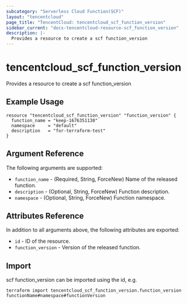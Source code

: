 ```yaml
---
subcategory: "Serverless Cloud Function(SCF)"
layout: "tencentcloud"
page_title: "TencentCloud: tencentcloud_scf_function_version"
sidebar_current: "docs-tencentcloud-resource-scf_function_version"
description: |-
  Provides a resource to create a scf function_version
---
```


# tencentcloud_scf_function_version

Provides a resource to create a scf function_version

## Example Usage

```hcl
resource "tencentcloud_scf_function_version" "function_version" {
  function_name = "keep-1676351130"
  namespace     = "default"
  description   = "for-terraform-test"
}
```

## Argument Reference

The following arguments are supported:

* `function_name` - (Required, String, ForceNew) Name of the released function.
* `description` - (Optional, String, ForceNew) Function description.
* `namespace` - (Optional, String, ForceNew) Function namespace.

## Attributes Reference

In addition to all arguments above, the following attributes are exported:

* `id` - ID of the resource.
* `function_version` - Version of the released function.



## Import

scf function_version can be imported using the id, e.g.

```
terraform import tencentcloud_scf_function_version.function_version functionName#namespace#functionVersion
```

